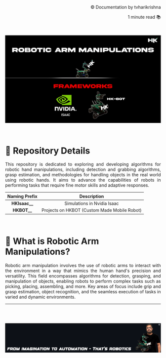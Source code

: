 <p align="right">© Documentation by tvharikrishna</p>
<p align="right">1 minute read 📚</p> <br>

<p align="center">
    <img src="readme_data/ram_welcome.png" alt="ram_welcome" width="1500"/>
</p> <br>

# 🔻 Repository Details
<p align='justify'>This repository is dedicated to exploring and developing algorithms for robotic hand manipulations, including detection and grabbing algorithms, grasp estimation, and methodologies for handling objects in the real world using robotic hands. It aims to advance the capabilities of robots in performing tasks that require fine motor skills and adaptive responses.</p>

<table align="center">
<thead>
<tr>
<th align="center">Naming Prefix</th>
<th align="center">Description</th>
</tr>
</thead>
<tbody>
<tr>
<td align="center"><strong>HKIsaac__</strong></td>
<td align="center">Simulations in Nvidia Isaac</td>
</tr>    
<tr>
<td align="center"><strong>HKBOT__</strong></td>
<td align="center">Projects on HKBOT (Custom Made Mobile Robot)</td>
</tr>
</tbody>
</table><br>

# 🔻 What is Robotic Arm Manipulations?
<p align='justify'>Robotic arm manipulation involves the use of robotic arms to interact with the environment in a way that mimics the human hand's precision and versatility. This field encompasses algorithms for detection, grasping, and manipulation of objects, enabling robots to perform complex tasks such as picking, placing, assembling, and more. Key areas of focus include grip and grasp estimation, object recognition, and the seamless execution of tasks in varied and dynamic environments.</p> <hr> <br> <br>

<p align="center">
    <img src="readme_data/hk_quote.png" alt="End Quote" width="1500"/>
</p>
